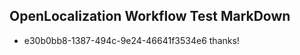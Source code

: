 ## OpenLocalization Workflow Test MarkDown
* e30b0bb8-1387-494c-9e24-46641f3534e6 thanks!

<!--HONumber=Jul16_HO3-->



